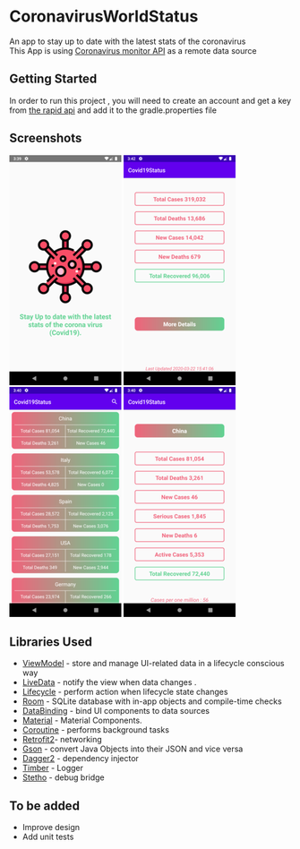 # CoronavirusWorldStatus
An app to stay up to date with the latest stats of the coronavirus<br/>
This App is using [Coronavirus monitor API](https://rapidapi.com/astsiatsko/api/coronavirus-monitor) as a remote data source

Getting Started
---------------
In order to run this project , you will need to create an account and get a key from [the rapid api](https://rapidapi.com/) and add it to the gradle.properties file

Screenshots
-----------
![OnboardingActivity](screenshots/Screenshot_1.png "Onboarding ")
![WorldStatsActivity](screenshots/Screenshot_2.png "World Data")
![ListCountriesStatsActivity](screenshots/Screenshot_3.png "List countries with stats")
![DetailsCountriesStatsActivity](screenshots/Screenshot_4.png "Details country stats")


## Libraries Used
* [ViewModel](https://developer.android.com/topic/libraries/architecture/viewmodel) - store and manage UI-related data in a lifecycle conscious way
* [LiveData](https://developer.android.com/jetpack/arch/livedata) - notify the view when data changes .
* [Lifecycle](https://developer.android.com/topic/libraries/architecture/lifecycle) - perform action when lifecycle state changes
* [Room](https://developer.android.com/topic/libraries/architecture/room) - SQLite database with in-app objects and compile-time checks
* [DataBinding](https://developer.android.com/topic/libraries/data-binding/) - bind UI components to data sources
* [Material](https://material.io/develop/android/docs/getting-started/) - Material Components.
* [Coroutine](https://github.com/Kotlin/kotlinx.coroutines#user-content-android) - performs background tasks
* [Retrofit2](https://square.github.io/retrofit/)- networking
* [Gson](https://github.com/google/gson) - convert Java Objects into their JSON and vice versa
* [Dagger2](https://dagger.dev/users-guide) - dependency injector
* [Timber](https://github.com/JakeWharton/timber) - Logger
* [Stetho](http://facebook.github.io/stetho/) - debug bridge


To be added
---------------
* Improve design
* Add unit tests
